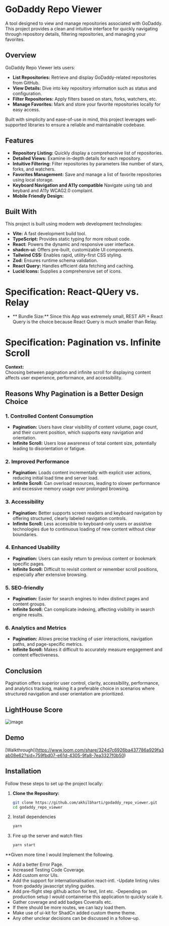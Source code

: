 # GoDaddy Repo Viewer

A tool designed to view and manage repositories associated with GoDaddy. This project provides a clean and intuitive interface for quickly navigating through repository details, filtering repositories, and managing your favorites.

## Overview

GoDaddy Repo Viewer lets users:
- **List Repositories:** Retrieve and display GoDaddy-related repositories from GitHub.
- **View Details:** Dive into key repository information such as status and configuration.
- **Filter Repositories:** Apply filters based on stars, forks, watchers, etc.
- **Manage Favorites:** Mark and store your favorite repositories locally for easy access.

Built with simplicity and ease-of-use in mind, this project leverages well-supported libraries to ensure a reliable and maintainable codebase.

## Features

- **Repository Listing:** Quickly display a comprehensive list of repositories.
- **Detailed Views:** Examine in-depth details for each repository.
- **Intuitive Filtering:** Filter repositories by parameters like number of stars, forks, and watchers.
- **Favorites Management:** Save and manage a list of favorite repositories using local storage.
- **Keyboard Navigation and A11y compatible** Navigate using tab and keybard and A11y WCAG2.0 complaint.
- **Mobile Friendly Design:** 

## Built With

This project is built using modern web development technologies:

- **Vite:** A fast development build tool.
- **TypeScript:** Provides static typing for more robust code.
- **React:** Powers the dynamic and responsive user interface.
- **shadcn-ui:** Offers pre-built, customizable UI components.
- **Tailwind CSS:** Enables rapid, utility-first CSS styling.
- **Zod:** Ensures runtime schema validation.
- **React Query:** Handles efficient data fetching and caching.
- **Lucid Icons:** Supplies a comprehensive set of icons.

# Specification: React-QUery vs. Relay

 - ** Bundle Size:** Since this App was extremely small, REST API + React Query is the choice because React Query is much smaller than Relay. 

# Specification: Pagination vs. Infinite Scroll

**Context:**  
Choosing between pagination and infinite scroll for displaying content affects user experience, performance, and accessibility.

## Reasons Why Pagination is a Better Design Choice

### 1. Controlled Content Consumption
- **Pagination:** Users have clear visibility of content volume, page count, and their current position, which supports easy navigation and orientation.
- **Infinite Scroll:** Users lose awareness of total content size, potentially leading to disorientation or fatigue.

### 2. Improved Performance
- **Pagination:** Loads content incrementally with explicit user actions, reducing initial load time and server load.
- **Infinite Scroll:** Can overload resources, leading to slower performance and excessive memory usage over prolonged browsing.

### 3. Accessibility
- **Pagination:** Better supports screen readers and keyboard navigation by offering structured, clearly labeled navigation controls.
- **Infinite Scroll:** Less accessible to keyboard-only users or assistive technologies due to continuous loading of new content without clear boundaries.

### 4. Enhanced Usability
- **Pagination:** Users can easily return to previous content or bookmark specific pages.
- **Infinite Scroll:** Difficult to revisit content or remember scroll positions, especially after extensive browsing.

### 5. SEO-friendly
- **Pagination:** Easier for search engines to index distinct pages and content groups.
- **Infinite Scroll:** Can complicate indexing, affecting visibility in search engine results.

### 6. Analytics and Metrics
- **Pagination:** Allows precise tracking of user interactions, navigation paths, and page-specific metrics.
- **Infinite Scroll:** Makes it difficult to accurately measure engagement and content effectiveness.

## Conclusion
Pagination offers superior user control, clarity, accessibility, performance, and analytics tracking, making it a preferable choice in scenarios where structured navigation and user orientation are prioritized.

## LightHouse Score 
![image](https://github.com/user-attachments/assets/f73ebb27-03ea-41c3-9f56-a42248d9d198)

## Demo
[Walkthrough[(https://www.loom.com/share/324d7c6926ba437786a929fa3ab08e62?sid=759fbd07-e61d-4305-9fa8-7ea3327f0b50)

## Installation

Follow these steps to set up the project locally:

1. **Clone the Repository:**

   ```bash
   git clone https://github.com/akhilbharti/godaddy_repo_viewer.git
   cd godaddy_repo_viewer
    ```
   
2. Install dependencies

   ```bash
   yarn
   ```

3. Fire up the server and watch files

   ```bash
   yarn start
   ```

**Given more time I would Implement the following.

- Add a better Error Page.
- Increased Testing Code Coverage.
- Add custom error UIs.
- Add the support for internationalisation react-intl.
-Update linting rules from godaddy javascript styling guides.
- Add pre-flight step github action for test, lint etc.
-Depending on production setup I would containerise this application to quickly scale it.
- Gather coverage and add badges Coveralls etc.
- If there should be more routes, we can lazy load them.
- Make use of ui-kit for ShadCn added custom theme theme.
- Any other unclear decisions can be discussed in a follow-up.